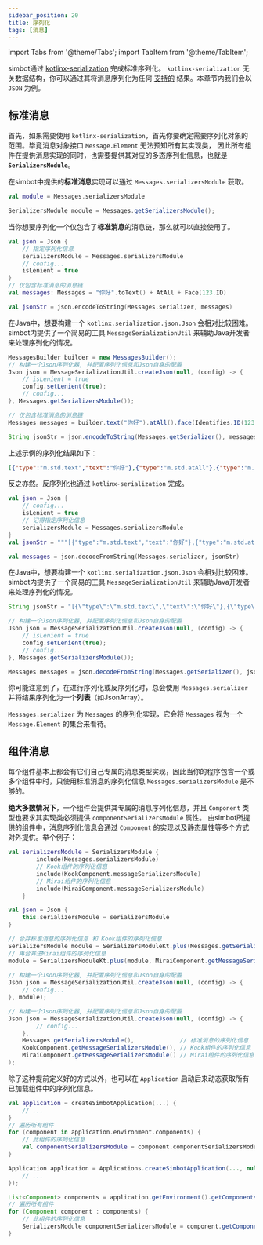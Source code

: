 ```yaml
---
sidebar_position: 20
title: 序列化
tags: [消息]
---
```


import Tabs from '@theme/Tabs';
import TabItem from '@theme/TabItem';

simbot通过 [kotlinx-serialization](https://github.com/Kotlin/kotlinx.serialization) 完成标准序列化。
`kotlinx-serialization` 无关数据结构，你可以通过其将消息序列化为任何 [支持的](https://github.com/Kotlin/kotlinx.serialization/tree/master/formats)
结果。本章节内我们会以 `JSON` 为例。

## 标准消息

首先，如果需要使用 `kotlinx-serialization`，首先你要确定需要序列化对象的范围。毕竟消息对象接口 `Message.Element` 无法预知所有其实现类，
因此所有组件在提供消息实现的同时，也需要提供其对应的多态序列化信息，也就是 **`SerializersModule`**。

在simbot中提供的**标准消息**实现可以通过 `Messages.serializersModule` 获取。

<Tabs groupId="code">
<TabItem value="Kotlin">

```kotlin
val module = Messages.serializersModule
```

</TabItem>
<TabItem value="Java">

```java
SerializersModule module = Messages.getSerializersModule();
```

</TabItem>
</Tabs>

当你想要序列化一个仅包含了**标准消息**的消息链，那么就可以直接使用了。

<Tabs groupId="code">
<TabItem value="Kotlin">

```kotlin
val json = Json {
    // 指定序列化信息
    serializersModule = Messages.serializersModule
    // config...
    isLenient = true
}
// 仅包含标准消息的消息链
val messages: Messages = "你好".toText() + AtAll + Face(123.ID)

val jsonStr = json.encodeToString(Messages.serializer, messages)
```

</TabItem>
<TabItem value="Java">

在Java中，想要构建一个 `kotlinx.serialization.json.Json` 会相对比较困难。simbot内提供了一个简易的工具 `MessageSerializationUtil` 
来辅助Java开发者来处理序列化的情况。

```java
MessagesBuilder builder = new MessagesBuilder();
// 构建一个Json序列化器, 并配置序列化信息和Json自身的配置
Json json = MessageSerializationUtil.createJson(null, (config) -> {
    // isLenient = true
    config.setLenient(true);
    // config...
}, Messages.getSerializersModule());

// 仅包含标准消息的消息链
Messages messages = builder.text("你好").atAll().face(Identifies.ID(123)).build();

String jsonStr = json.encodeToString(Messages.getSerializer(), messages);
```

</TabItem>
</Tabs>

上述示例的序列化结果如下：
```json
[{"type":"m.std.text","text":"你好"},{"type":"m.std.atAll"},{"type":"m.std.face","id":"123"}]
```

反之亦然。反序列化也通过 `kotlinx-serialization` 完成。

<Tabs groupId="code">
<TabItem value="Kotlin">

```kotlin
val json = Json {
    // config...
    isLenient = true
    // 记得指定序列化信息
    serializersModule = Messages.serializersModule
}
val jsonStr = """[{"type":"m.std.text","text":"你好"},{"type":"m.std.atAll"},{"type":"m.std.face","id":"123"}]"""

val messages = json.decodeFromString(Messages.serializer, jsonStr)
```

</TabItem>
<TabItem value="Java">

在Java中，想要构建一个 `kotlinx.serialization.json.Json` 会相对比较困难。simbot内提供了一个简易的工具 `MessageSerializationUtil`
来辅助Java开发者来处理序列化的情况。

```java
String jsonStr = "[{\"type\":\"m.std.text\",\"text\":\"你好\"},{\"type\":\"m.std.atAll\"},{\"type\":\"m.std.face\",\"id\":\"123\"}]";

// 构建一个Json序列化器, 并配置序列化信息和Json自身的配置
Json json = MessageSerializationUtil.createJson(null, (config) -> {
    // isLenient = true
    config.setLenient(true);
    // config...
}, Messages.getSerializersModule());

Messages messages = json.decodeFromString(Messages.getSerializer(), jsonStr);
```

</TabItem>
</Tabs>

你可能注意到了，在进行序列化或反序列化时，总会使用 `Messages.serializer` 并将结果序列化为一个**列表**（如JsonArray）。

`Messages.serializer` 为 `Messages` 的序列化实现，它会将 `Messages` 视为一个 `Message.Element` 的集合来看待。

## 组件消息

每个组件基本上都会有它们自己专属的消息类型实现，因此当你的程序包含一个或多个组件中时，只使用标准消息的序列化信息 `Messages.serializersModule` 是不够的。

**绝大多数情况下**，一个组件会提供其专属的消息序列化信息，并且 `Component` 类型也要求其实现类必须提供 `componentSerializersModule` 属性。
由simbot所提供的组件中，消息序列化信息会通过 `Component` 的实现以及静态属性等多个方式对外提供。举个例子：

<Tabs groupId="code">
<TabItem value="Kotlin">

```kotlin
val serializersModule = SerializersModule {
        include(Messages.serializersModule)
        // Kook组件的序列化信息
        include(KookComponent.messageSerializersModule)
        // Mirai组件的序列化信息
        include(MiraiComponent.messageSerializersModule)
    }

val json = Json {
    this.serializersModule = serializersModule
}
```

</TabItem>
<TabItem value="Java">

```java
// 合并标准消息的序列化信息 和 Kook组件的序列化信息
SerializersModule module = SerializersModuleKt.plus(Messages.getSerializersModule(), KookComponent.getMessageSerializersModule());
// 再合并进Mirai组件的序列化信息
module = SerializersModuleKt.plus(module, MiraiComponent.getMessageSerializersModule());
 
// 构建一个Json序列化器, 并配置序列化信息和Json自身的配置
Json json = MessageSerializationUtil.createJson(null, (config) -> {
    // config...
}, module);
```

```java
// 构建一个Json序列化器, 并配置序列化信息和Json自身的配置
Json json = MessageSerializationUtil.createJson(null, (config) -> {
        // config...
    }, 
    Messages.getSerializersModule(),             // 标准消息的序列化信息
    KookComponent.getMessageSerializersModule(), // Kook组件的序列化信息
    MiraiComponent.getMessageSerializersModule() // Mirai组件的序列化信息
);
```

</TabItem>
</Tabs>

除了这种提前定义好的方式以外，也可以在 `Application` 启动后来动态获取所有已加载组件中的序列化信息。

<Tabs groupId="code">
<TabItem value="Kotlin">

```kotlin
val application = createSimbotApplication(...) {
    // ...
}
// 遍历所有组件
for (component in application.environment.components) {
    // 此组件的序列化信息
    val componentSerializersModule = component.componentSerializersModule
}
```

</TabItem>
<TabItem value="Java">

```java
Application application = Applications.createSimbotApplication(..., null, (b, c) -> {
    // ...
});

List<Component> components = application.getEnvironment().getComponents();
// 遍历所有组件
for (Component component : components) {
    // 此组件的序列化信息
    SerializersModule componentSerializersModule = component.getComponentSerializersModule();
}
```

</TabItem>
</Tabs>



